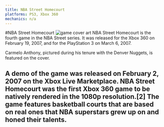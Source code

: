 ```yaml
---
title: NBA Street Homecourt
platforms: PS3, Xbox 360
mechanics: n/a
---
```

#NBA Street Homecourt
![game cover art](//images.igdb.com/igdb/image/upload/t_thumb/sveyfrkfbiexwge1c17a.jpg "Logo Title Text 1")
NBA Street Homecourt is the fourth game in the NBA Street series. It was released for the Xbox 360 on February 19, 2007, and for the PlayStation 3 on March 6, 2007. 
 
Carmelo Anthony, pictured during his tenure with the Denver Nuggets, is featured on the cover. 
 
A demo of the game was released on February 2, 2007 on the Xbox Live Marketplace. NBA Street Homecourt was the first Xbox 360 game to be natively rendered in the 1080p resolution.[2] The game features basketball courts that are based on real ones that NBA superstars grew up on and honed their talents.
-
